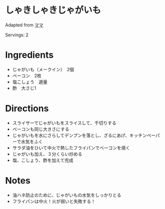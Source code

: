 # しゃきしゃきじゃがいも

Adapted from [ママ](#)

Servings: 2

# Ingredients
- じゃがいも（メークイン）　2個
- ベーコン　2枚
- 塩こしょう　適量
- 酢　大さじ1

# Directions
- スライサーでじゃがいもをスライスして、千切りする
- ベーコンも同じ大きさにする
- じゃがいもを水にさらしてデンプンを落とし、ざるにあげ、キッチンペーパーで水気をふく
- サラダ油をひいて中火で熱したフライパンでベーコンを焼く
- じゃがいも加え、３分くらい炒める
- 塩、こしょう、酢を加えて完成

# Notes
- 油ハネ防止のために、じゃがいもの水気をしっかりとる
- フライパンは中火！火が弱いと失敗する！
